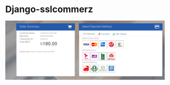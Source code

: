 # Django-sslcommerz

<div align="center"> 
   
 <img src="https://github.com/Nelsonkariuki/Django-payments/blob/main/transaction.png" width="800">

</div>
